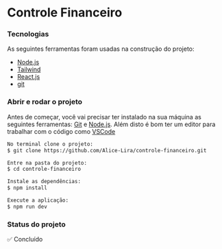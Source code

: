 #  Controle Financeiro

### Tecnologias
As seguintes ferramentas foram usadas na construção do projeto:

- [Node.js](https://nodejs.org/en/)
- [Tailwind]([https://www.w3schools.com/css/](https://tailwindcss.com/))
- [React.js]([https://vuejs.org/](https://react.dev/))
- [git](https://git-scm.com/)
  
### Abrir e rodar o projeto
Antes de começar, você vai precisar ter instalado na sua máquina as seguintes ferramentas:
[Git](https://git-scm.com/) e [Node.js](https://nodejs.org/en). 
Além disto é bom ter um editor para trabalhar com o código como [VSCode](https://code.visualstudio.com/)

```bash
No terminal clone o projeto:
$ git clone https://github.com/Alice-Lira/controle-financeiro.git

Entre na pasta do projeto:
$ cd controle-financeiro

Instale as dependências:
$ npm install

Execute a aplicação:
$ npm run dev
```
### Status do projeto 
✅ Concluído
